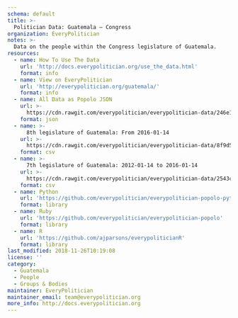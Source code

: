 ```yaml
---
schema: default
title: >-
  Politician Data: Guatemala — Congress
organization: EveryPolitician
notes: >-
  Data on the people within the Congress legislature of Guatemala.
resources:
  - name: How To Use The Data
    url: 'http://docs.everypolitician.org/use_the_data.html'
    format: info
  - name: View on EveryPolitician
    url: 'http://everypolitician.org/guatemala/'
    format: info
  - name: All Data as Popolo JSON
    url: >-
      https://cdn.rawgit.com/everypolitician/everypolitician-data/246e1eed75f7ec864f0f677d9ada1c6e578caed7/data/Guatemala/Congress/ep-popolo-v1.0.json
    format: json
  - name: >-
      8th legislature of Guatemala: From 2016-01-14
    url: >-
      https://cdn.rawgit.com/everypolitician/everypolitician-data/8f9d5bb62948d2504adb7ce7c8c2196ddaadddb9/data/Guatemala/Congress/term-8.csv
    format: csv
  - name: >-
      7th legislature of Guatemala: 2012-01-14 to 2016-01-14
    url: >-
      https://cdn.rawgit.com/everypolitician/everypolitician-data/2543c758e119c2e66f74c4e03792bdfa73f9f6de/data/Guatemala/Congress/term-7.csv
    format: csv
  - name: Python
    url: 'https://github.com/everypolitician/everypolitician-popolo-python'
    format: library
  - name: Ruby
    url: 'https://github.com/everypolitician/everypolitician-popolo'
    format: library
  - name: R
    url: 'https://github.com/ajparsons/everypoliticianR'
    format: library
last_modified: 2018-11-26T10:19:08
license: ''
category:
  - Guatemala
  - People
  - Groups & Bodies
maintainer: EveryPolitician
maintainer_email: team@everypolitician.org
more_info: http://docs.everypolitician.org
---
```

